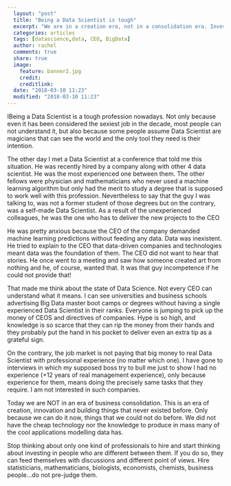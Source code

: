 ```yaml
---
  layout: "post"
  title: "Being a Data Scientist is tough"
  excerpt: "We are in a creation era, not in a consolidation era. Invest in teams that can bring you a future, stop thinking as a present thing"
  categories: articles
  tags: [datascience,data, CEO, BigData]
  author: rachel
  comments: true
  share: true
  image:
    feature: banner2.jpg
    credit:
    creditlink:
  date: "2018-03-10 11:23"
  modified: "2018-03-10 11:23"
---
```



IBeing a Data Scientist is a tough profession nowadays. Not only because even it has been considered the sexiest job in the decade, most people can not understand it, but also because some people assume Data Scientist are magicians that can see the world and the only tool they need is their intention.

The other day I met a Data Scientist at a conference that told me this situation. He was recently hired by a company along with other 4 data scientist. He was the most experienced one between them. The other fellows were physician and mathematicians who never used a machine learning algorithm but only had the merit to study a degree that is supposed to work well with this profession. Nevertheless to say that the guy I was talking to, was not a former student of those degrees but on the contrary, was a self-made Data Scientist. As a result of the unexperienced colleagues, he was the one who has to deliver the new projects to the CEO

He was pretty anxious because the CEO of the company demanded machine learning predictions without feeding any data. Data was inexistent. He tried to explain to the CEO that data-driven companies and technologies meant data was the foundation of them.
The CEO did not want to hear that stories. He once went to a meeting and saw how someone created art from nothing and he, of course, wanted that. It was that guy incompetence if he could not provide that!

That made me think about the state of Data Science. Not every CEO can understand what it means. I can see universities and business schools advertising Big Data master boot camps or degrees without having a single experienced Data Scientist in their ranks. Everyone is jumping to pick up the money of CEOS and directives of companies. Hype is so high, and knowledge is so scarce that they can rip the money from their hands and they probably put the hand in his pocket to deliver even an extra tip as a grateful sign.

On the contrary, the job market is not paying that big money to real Data Scientist with professional experience (no matter which one).  I have gone to interviews in which my supposed boss try to bull me just to show I had no experience (+12 years of real management experience), only because experience for them, means doing the precisely same tasks that they require. I am not interested in such companies.

Today we are NOT in an era of business consolidation. This is an era of creation, innovation and building things that never existed before. Only because we can do it now, things that we could not do before. We did not have the cheap technology nor the knowledge to produce in mass many of the cool applications modelling data has.

Stop thinking about only one kind of professionals to hire and start thinking about investing in people who are different between them. If you do so, they can feed themselves with discussions and different point of views. Hire statisticians, mathematicians, biologists, economists, chemists, business people...do not pre-judge them. 
